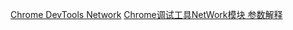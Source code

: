 

[Chrome DevTools Network](https://juejin.cn/post/7159519090229887013)
[Chrome调试工具NetWork模块 参数解释](https://juejin.cn/post/6844903957467250695)
